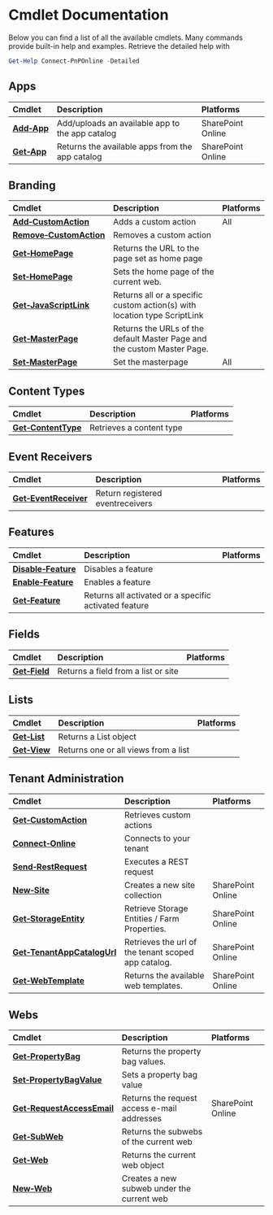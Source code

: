 # Cmdlet Documentation #
Below you can find a list of all the available cmdlets. Many commands provide built-in help and examples. Retrieve the detailed help with 

```powershell
Get-Help Connect-PnPOnline -Detailed
```

## Apps
Cmdlet|Description|Platforms
:-----|:----------|:--------
**[Add&#8209;App](Add-App.md)** |Add/uploads an available app to the app catalog|SharePoint Online
**[Get&#8209;App](Get-App.md)** |Returns the available apps from the app catalog|SharePoint Online
## Branding
Cmdlet|Description|Platforms
:-----|:----------|:--------
**[Add&#8209;CustomAction](Add-CustomAction.md)** |Adds a custom action|All
**[Remove&#8209;CustomAction](Remove-CustomAction.md)** |Removes a custom action|
**[Get&#8209;HomePage](Get-HomePage.md)** |Returns the URL to the page set as home page|
**[Set&#8209;HomePage](Set-HomePage.md)** |Sets the home page of the current web.|
**[Get&#8209;JavaScriptLink](Get-JavaScriptLink.md)** |Returns all or a specific custom action(s) with location type ScriptLink|
**[Get&#8209;MasterPage](Get-MasterPage.md)** |Returns the URLs of the default Master Page and the custom Master Page.|
**[Set&#8209;MasterPage](Set-MasterPage.md)** |Set the masterpage|All
## Content Types
Cmdlet|Description|Platforms
:-----|:----------|:--------
**[Get&#8209;ContentType](Get-ContentType.md)** |Retrieves a content type|
## Event Receivers
Cmdlet|Description|Platforms
:-----|:----------|:--------
**[Get&#8209;EventReceiver](Get-EventReceiver.md)** |Return registered eventreceivers|
## Features
Cmdlet|Description|Platforms
:-----|:----------|:--------
**[Disable&#8209;Feature](Disable-Feature.md)** |Disables a feature|
**[Enable&#8209;Feature](Enable-Feature.md)** |Enables a feature|
**[Get&#8209;Feature](Get-Feature.md)** |Returns all activated or a specific activated feature|
## Fields
Cmdlet|Description|Platforms
:-----|:----------|:--------
**[Get&#8209;Field](Get-Field.md)** |Returns a field from a list or site|
## Lists
Cmdlet|Description|Platforms
:-----|:----------|:--------
**[Get&#8209;List](Get-List.md)** |Returns a List object|
**[Get&#8209;View](Get-View.md)** |Returns one or all views from a list|
## Tenant Administration
Cmdlet|Description|Platforms
:-----|:----------|:--------
**[Get&#8209;CustomAction](Get-CustomAction.md)** |Retrieves custom actions|
**[Connect&#8209;Online](Connect-Online.md)** |Connects to your tenant|
**[Send&#8209;RestRequest](Send-RestRequest.md)** |Executes a REST request|
**[New&#8209;Site](New-Site.md)** |Creates a new site collection|SharePoint Online
**[Get&#8209;StorageEntity](Get-StorageEntity.md)** |Retrieve Storage Entities / Farm Properties.|SharePoint Online
**[Get&#8209;TenantAppCatalogUrl](Get-TenantAppCatalogUrl.md)** |Retrieves the url of the tenant scoped app catalog.|SharePoint Online
**[Get&#8209;WebTemplate](Get-WebTemplate.md)** |Returns the available web templates.|SharePoint Online
## Webs
Cmdlet|Description|Platforms
:-----|:----------|:--------
**[Get&#8209;PropertyBag](Get-PropertyBag.md)** |Returns the property bag values.|
**[Set&#8209;PropertyBagValue](Set-PropertyBagValue.md)** |Sets a property bag value|
**[Get&#8209;RequestAccessEmail](Get-RequestAccessEmail.md)** |Returns the request access e-mail addresses|SharePoint Online
**[Get&#8209;SubWeb](Get-SubWeb.md)** |Returns the subwebs of the current web|
**[Get&#8209;Web](Get-Web.md)** |Returns the current web object|
**[New&#8209;Web](New-Web.md)** |Creates a new subweb under the current web|
